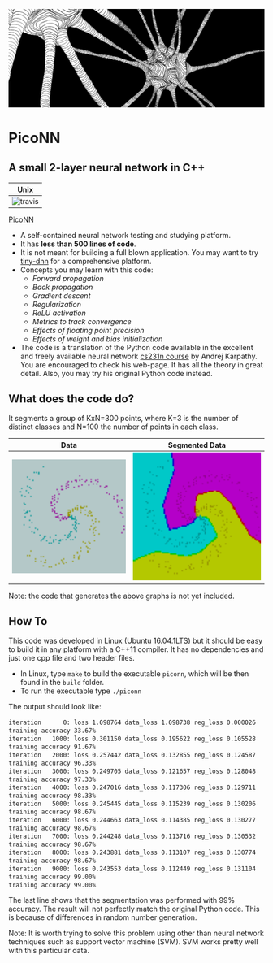 ![neuron](./extras/neuron_cropped.png)

# PicoNN

## A small 2-layer neural network in C++

|Unix |
|-------|
|![travis](https://travis-ci.org/pliptor/PicoNN.svg?branch=master)|

[PicoNN](https://github.com/pliptor/PicoNN)

* A self-contained neural network testing and studying platform.
* It has **less than 500 lines of code**. 
* It is not meant for building a full blown application. You may want to try [tiny-dnn](https://github.com/tiny-dnn/tiny-dnn) for a comprehensive platform. 
* Concepts you may learn with this code:
    - *Forward propagation*
    - *Back propagation*
    - *Gradient descent*
    - *Regularization*
    - *ReLU activation*
    - *Metrics to track convergence*
    - *Effects of floating point precision*
    - *Effects of weight and bias initialization*
* The code is a translation of the Python code available in the excellent and freely available neural network [cs231n course](http://cs231n.github.io/neural-networks-case-study/) by Andrej Karpathy. You are encouraged to check his web-page. It has all the theory in great detail. Also, you may try his original Python code instead.

## What does the code do?

It segments a group of KxN=300 points, where K=3 is the number of distinct classes and N=100 the number of points in each class.

Data | Segmented Data
:------:|:--------:
![Data](./extras/input.png) |![Segmented Data](./extras/output.png)

Note: the code that generates the above graphs is not yet included.

## How To

This code was developed in Linux (Ubuntu 16.04.1LTS) but it should be easy to build it in any platform with a C++11 compiler. It has no dependencies and just one cpp file and two header files.

* In Linux, type `make` to build the executable `piconn`, which will be then found in the `build` folder.
* To run the executable type `./piconn`

The output should look like: 

~~~
iteration      0: loss 1.098764 data_loss 1.098738 reg_loss 0.000026     training accuracy 33.67%
iteration   1000: loss 0.301150 data_loss 0.195622 reg_loss 0.105528     training accuracy 91.67%
iteration   2000: loss 0.257442 data_loss 0.132855 reg_loss 0.124587     training accuracy 96.33%
iteration   3000: loss 0.249705 data_loss 0.121657 reg_loss 0.128048     training accuracy 97.33%
iteration   4000: loss 0.247016 data_loss 0.117306 reg_loss 0.129711     training accuracy 98.33%
iteration   5000: loss 0.245445 data_loss 0.115239 reg_loss 0.130206     training accuracy 98.67%
iteration   6000: loss 0.244663 data_loss 0.114385 reg_loss 0.130277     training accuracy 98.67%
iteration   7000: loss 0.244248 data_loss 0.113716 reg_loss 0.130532     training accuracy 98.67%
iteration   8000: loss 0.243881 data_loss 0.113107 reg_loss 0.130774     training accuracy 98.67%
iteration   9000: loss 0.243553 data_loss 0.112449 reg_loss 0.131104     training accuracy 99.00%
training accuracy 99.00%
~~~

The last line shows that the segmentation was performed with 99% accuracy. The result will not perfectly match the original Python code. This is because of differences in random number generation.

Note: It is worth trying to solve this problem using other than neural network techniques such as support vector machine (SVM). SVM works pretty well with this particular data.


